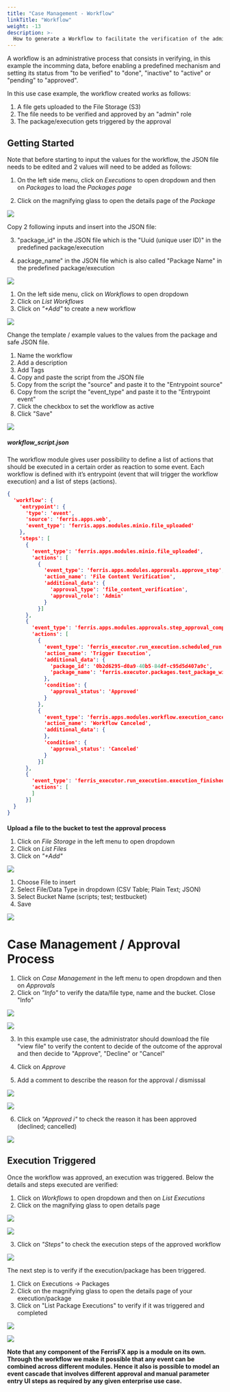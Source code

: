 ```yaml
---
title: "Case Management - Workflow"
linkTitle: "Workflow"
weight: -13
description: >-
  How to generate a Workflow to facilitate the verification of the administration process.
---
```


A workflow is an administrative process that consists in verifying, in this example the incomming data, before enabling a predefined mechanism and setting its status from "to be verified" to "done", "inactive" to "active" or "pending" to "approved". 

In this use case example, the workflow created works as follows:

1. A file gets uploaded to the File Storage (S3)
2. The file needs to be verified and approved by an "admin" role
3. The package/execution gets triggered by the approval

## Getting Started

Note that before starting to input the values for the workflow, the JSON file needs to be edited and 2 values will need to be added as follows:

1. On the left side menu, click on *Executions* to open dropdown and then on *Packages* to load the *Packages page*

2. Click on the magnifying glass to open the details page of the *Package*

![](/images/package_workflow_roboto.png)

Copy 2 following inputs and insert into the JSON file:

3. "package_id" in the JSON file which is the "Uuid (unique user ID)" in the predefined package/execution

4. package_name" in the JSON file which is also called "Package Name" in the predefined package/execution

![](/images/uuid_packagename_edit_json_roboto.png)

1. On the left side menu, click on *Workflows* to open dropdown
2. Click on *List Workflows*
3. Click on *"+Add"* to create a new workflow

![](/images/list_workflows_add_new_roboto.png)

Change the template / example values to the values from the package and safe JSON file.

1. Name the workflow
2. Add a description
3. Add Tags 
4. Copy and paste the script from the JSON file
5. Copy from the script the "source" and paste it to the "Entrypoint source"
6. Copy from the script the "event_type" and paste it to the "Entrypoint event"
7. Click the checkbox to set the workflow as active
8. Click "Save"

![](/images/create_workflow_roboto.png)

##### workflow_script.json

The workflow module gives user possibility to define a list of actions that should be executed in a certain order as reaction to some event. Each workflow is defined with it’s entrypoint (event that will trigger the workflow execution) and a list of steps (actions).

```json
{
  'workflow': {
    'entrypoint': {
      'type': 'event',
      'source': 'ferris.apps.web',
      'event_type': 'ferris.apps.modules.minio.file_uploaded'
    },
    'steps': [
      {
        'event_type': 'ferris.apps.modules.minio.file_uploaded',
        'actions': [
          {
            'event_type': 'ferris.apps.modules.approvals.approve_step',
            'action_name': 'File Content Verification',
            'additional_data': {
              'approval_type': 'file_content_verification',
              'approval_role': 'Admin'
            }
          }]
      },
      {
        'event_type': 'ferris.apps.modules.approvals.step_approval_completed',
        'actions': [
          {
            'event_type': 'ferris_executor.run_execution.scheduled_run',
            'action_name': 'Trigger Execution',
            'additional_data': {
              'package_id': '0b2d6295-d0a9-40b5-84df-c95d5d407a9c',
              'package_name': 'ferris.executor.packages.test_package_with_scripts'
            },
            'condition': {
              'approval_status': 'Approved'
            }
          },
          {
            'event_type': 'ferris.apps.modules.workflow.execution_canceled',
            'action_name': 'Workflow Canceled',
            'additional_data': {
            },
            'condition': {
              'approval_status': 'Canceled'
            }
          }]
      },
      {
        'event_type': 'ferris_executor.run_execution.execution_finished',
        'actions': [
        ]
      }]
  }
}
```

#### 

**Upload a file to the bucket to test the approval process**

1. Click on *File Storage* in the left menu to open dropdown
2. Click on *List Files*
3. Click on *"+Add"*

![](/images/upload_file_test_workflow_roboto.png)

1. Choose File to insert
2. Select File/Data Type in dropdown (CSV Table; Plain Text; JSON)
3. Select Bucket Name (scripts; test; testbucket)
4. Save 

![](/images/select_file_test_workflow_roboto.png)

# Case Management / Approval Process

1. Click on *Case Management* in the left menu to open dropdown and then on *Approvals*
2. Click on *"Info"* to verify the data/file type, name and the bucket. Close "Info"

![](/images/case_management_workflow_roboto.png)

![](/images/cm_workflow_info.png)

3. In this example use case, the administrator should download the file "view file" to verify the content to decide of the outcome of the approval and then decide to "Approve", "Decline" or "Cancel" 

4. Click on *Approve*

5. Add a comment to describe the reason for the approval / dismissal

![](/images/workflow_approve_roboto.png)

![](/images/approval_comment_roboto.png)

6. Click on *"Approved i"* to check the reason it has been approved (declined; cancelled)

![](/images/approvedi_comment_check_roboto.png)

## Execution Triggered 

Once the workflow was approved, an execution was triggered. 
Below the details and steps executed are verified:

1. Click on *Workflows* to open dropdown and then on *List Executions*
2. Click on the magnifying glass to open details page

![](/images/workflows_list_executions_roboto.png)

![](/images/workflow_details_new.png)

3. Click on *"Steps"* to check the execution steps of the approved workflow

![](/images/steps_workflow_execution_roboto.png)

The next step is to verify if the execution/package has been triggered.

1. Click on Executions -> Packages
2. Click on the magnifying glass to open the details page of your execution/package
3. Click on "List Package Executions" to verify if it was triggered and completed

![](/images/triggered_execution_wf_roboto.png)

![](/images/execution_triggered_verified_wf_roboto.png)

**Note that any component of the FerrisFX app is a module on its own. Through the workflow we make it possible that any event can be combined across different modules. Hence it also is possible to model an event cascade that involves different approval and manual parameter entry UI steps as required by any given enterprise use case.**